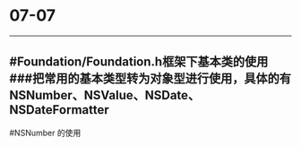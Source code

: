# 07-07
---
#Foundation/Foundation.h框架下基本类的使用
###把常用的基本类型转为对象型进行使用，具体的有NSNumber、NSValue、NSDate、NSDateFormatter
---
#NSNumber 的使用
